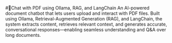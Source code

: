 #📄Chat with PDF using Ollama, RAG, and LangChain
An AI-powered document chatbot that lets users upload and interact with PDF files. Built using Ollama, Retrieval-Augmented Generation (RAG), and LangChain, the system extracts content, retrieves relevant context, and generates accurate, conversational responses—enabling seamless understanding and Q&A over long documents.

